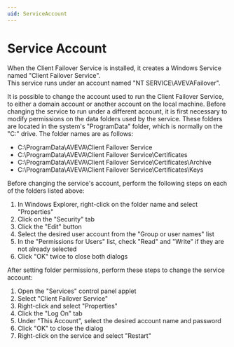 ```yaml
---
uid: ServiceAccount
---
```


# Service Account
When the Client Failover Service is installed, it creates a Windows Service named "Client Failover Service".  
This service runs under an account named "NT SERVICE\AVEVAFailover".

It is possible to change the account used
to run the Client Failover Service, to either a domain account or another account on the local machine.
Before changing the service to run under a different account, it is first necessary to modify permissions on
the data folders used by the service.  These folders are located in the system's "ProgramData" folder, which
is normally on the "C:" drive.  The folder names are as follows:

- C:\ProgramData\AVEVA\Client Failover Service
- C:\ProgramData\AVEVA\Client Failover Service\Certificates
- C:\ProgramData\AVEVA\Client Failover Service\Certificates\Archive
- C:\ProgramData\AVEVA\Client Failover Service\Certificates\Keys

Before changing the service's account, perform the following steps on each of the folders listed above:

1. In Windows Explorer, right-click on the folder name and select "Properties"
2. Click on the "Security" tab
3. Click the "Edit" button
4. Select the desired user account from the "Group or user names" list
5. In the "Permissions for Users" list, check "Read" and "Write" if they are not already selected
6. Click "OK" twice to close both dialogs

After setting folder permissions, perform these steps to change the service account:
1. Open the "Services" control panel applet
2. Select "Client Failover Service"
3. Right-click and select "Properties"
4. Click the "Log On" tab
5. Under "This Account", select the desired account name and password
6. Click "OK" to close the dialog
7. Right-click on the service and select "Restart"


